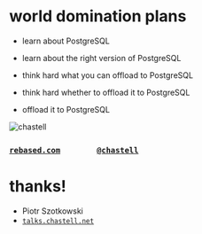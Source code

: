 # world domination plans

* learn about PostgreSQL
<!-- .element class="fragment" -->
* learn about the right version of PostgreSQL
<!-- .element class="fragment" -->
* think hard what you can offload to PostgreSQL
<!-- .element class="fragment" -->
* think hard whether to offload it to PostgreSQL
<!-- .element class="fragment" -->
* offload it to PostgreSQL
<!-- .element class="fragment" -->


![chastell](img/chastell_rebased.png) <!-- .element: style="width: 50%" -->

### <code>[rebased.com](http://rebased.com)</code>&nbsp;&nbsp;&nbsp;&nbsp;&nbsp;&nbsp;&nbsp;&nbsp;&nbsp;&nbsp;&nbsp;&nbsp;&nbsp;&nbsp;&nbsp;&nbsp;&nbsp;<code>[@chastell](http://chastell.net)&nbsp;&nbsp;</code>

# thanks!

* Piotr Szotkowski
* <code>[talks.chastell.net](http://talks.chastell.net)</code>
